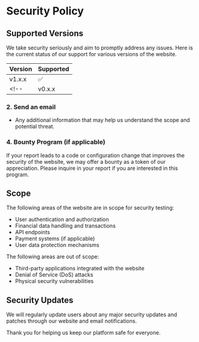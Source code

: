 # Security Policy

## Supported Versions
We take security seriously and aim to promptly address any issues. Here is the current status of our support for various versions of the website.

| Version       | Supported          |
| ------------- | ------------------ |
| v1.x.x        | :white_check_mark:  |
<!-- | v0.x.x        | :x:                | -->

<!-- ## Reporting a Vulnerability -->

<!-- If you believe you've discovered a security vulnerability on our financial literacy website, please follow the steps below to report it. -->

<!-- ### 1. **Do not disclose publicly**   -->
   <!-- Please **do not publicly disclose** the vulnerability until we have had the opportunity to investigate and resolve it. -->

### 2. **Send an email**  
   <!-- Contact our security team at security@FinVeda.com(mailto:security@FinVeda.com) with the following details: -->
   <!-- - A description of the vulnerability and its impact. -->
   <!-- - Steps to reproduce the vulnerability. -->
   - Any additional information that may help us understand the scope and potential threat.

<!-- ### 3. **Response Time**   -->
   <!-- We will acknowledge your report within 48 hours and aim to provide a response with further details within 5 business days. You can expect: -->
   <!-- - An assessment of the issue. -->
   <!-- - Steps we will take to mitigate the risk. -->
   <!-- - A timeline for the resolution. -->

### 4. **Bounty Program (if applicable)**  
   If your report leads to a code or configuration change that improves the security of the website, we may offer a bounty as a token of our appreciation. Please inquire in your report if you are interested in this program.

## Scope

The following areas of the website are in scope for security testing:
- User authentication and authorization
- Financial data handling and transactions
- API endpoints
- Payment systems (if applicable)
- User data protection mechanisms

The following areas are out of scope:
- Third-party applications integrated with the website
- Denial of Service (DoS) attacks
- Physical security vulnerabilities

## Security Updates

We will regularly update users about any major security updates and patches through our website and email notifications.

Thank you for helping us keep our platform safe for everyone.
